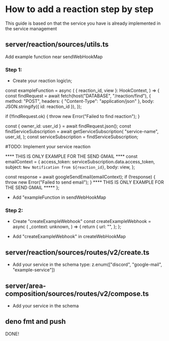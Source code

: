 # How to add a reaction step by step

This guide is based on that the service you have is already implemented in the service management

## server/reaction/sources/utils.ts

Add example function near sendWebHookMap

### Step 1:
* Create your reaction logic\n;


const exampleFunction = async (
  { reaction_id, view }: HookContext,
) => {
  const findRequest = await fetch(host("DATABASE", "/reaction/find"), {
    method: "POST",
    headers: { "Content-Type": "application/json" },
    body: JSON.stringify({ id: reaction_id }),
  });

  if (!findRequest.ok) {
    throw new Error("Failed to find reaction");
  }

  const { owner_id: user_id } = await findRequest.json();
  const findServiceSubscription = await getServiceSubscription(
    "service-name",
    user_id,
  );
  const serviceSubscription = findServiceSubscription;

  #TODO: Implement your service reaction 

  **** THIS IS ONLY EXAMPLE FOR THE SEND GMAIL **** 
  const emailContext = {
    access_token: serviceSubscription.data.access_token,
    subject: `New Notification from ${reaction_id}`,
    body: view,
  };
  
  const response = await googleSendEmail(emailContext);
  if (!response) {
    throw new Error("Failed to send email");
  }
  **** THIS IS ONLY EXAMPLE FOR THE SEND GMAIL *****
};

* Add "exampleFunction in sendWebHookMap

### Step 2:
* Create "createExampleWebhook"
const createExampleWebhook = async (
  _context: unknown,
) => {
  return {
    url: "",
  };
};

* Add "createExampleWebhook" in createWebHookMap


## server/reaction/sources/routes/v2/create.ts
* Add your service in the schema
    type: z.enum(["discord", "google-mail", "example-service"])

## server/area-composition/sources/routes/v2/compose.ts
 
 * Add your service in the schema

## deno fmt and push 

DONE!






